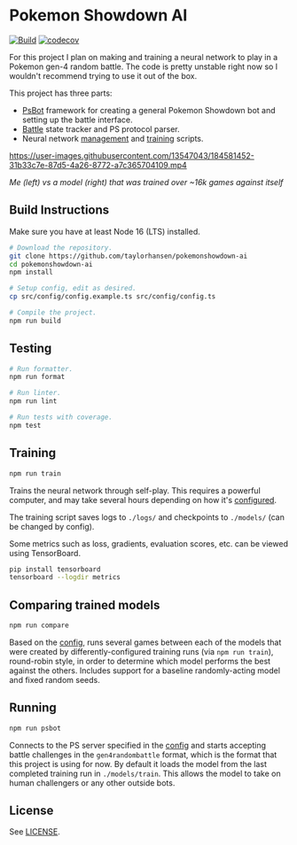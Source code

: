 # Pokemon Showdown AI

[![Build](https://github.com/taylorhansen/pokemonshowdown-ai/actions/workflows/build.yml/badge.svg)](https://github.com/taylorhansen/pokemonshowdown-ai/actions/workflows/build.yml)
[![codecov](https://codecov.io/gh/taylorhansen/pokemonshowdown-ai/branch/main/graph/badge.svg?token=qRdGD5oRzd)](https://codecov.io/gh/taylorhansen/pokemonshowdown-ai)

For this project I plan on making and training a neural network to play in a
Pokemon gen-4 random battle. The code is pretty unstable right now so I wouldn't
recommend trying to use it out of the box.

This project has three parts:

-   [PsBot](/src/psbot) framework for creating a general Pokemon Showdown bot
    and setting up the battle interface.
-   [Battle](/src/psbot/handlers/battle) state tracker and PS protocol parser.
-   Neural network [management](/src/model) and [training](/src/train) scripts.

https://user-images.githubusercontent.com/13547043/184581452-31b33c7e-87d5-4a26-8772-a7c365704109.mp4

_Me (left) vs a model (right) that was trained over ~16k games against itself_

## Build Instructions

Make sure you have at least Node 16 (LTS) installed.

```sh
# Download the repository.
git clone https://github.com/taylorhansen/pokemonshowdown-ai
cd pokemonshowdown-ai
npm install

# Setup config, edit as desired.
cp src/config/config.example.ts src/config/config.ts

# Compile the project.
npm run build
```

## Testing

```sh
# Run formatter.
npm run format

# Run linter.
npm run lint

# Run tests with coverage.
npm test
```

## Training

```sh
npm run train
```

Trains the neural network through self-play. This requires a powerful computer,
and may take several hours depending on how it's
[configured](/src/config/config.example.ts).

The training script saves logs to `./logs/` and checkpoints to `./models/` (can
be changed by config).

Some metrics such as loss, gradients, evaluation scores, etc. can be viewed
using TensorBoard.

```sh
pip install tensorboard
tensorboard --logdir metrics
```

## Comparing trained models

```sh
npm run compare
```

Based on the [config](/src/config/config.example.ts), runs several games between
each of the models that were created by differently-configured training runs
(via `npm run train`), round-robin style, in order to determine which model
performs the best against the others. Includes support for a baseline
randomly-acting model and fixed random seeds.

## Running

```sh
npm run psbot
```

Connects to the PS server specified in the
[config](/src/config/config.example.ts) and starts accepting battle challenges
in the `gen4randombattle` format, which is the format that this project is using
for now. By default it loads the model from the last completed training run in
`./models/train`. This allows the model to take on human challengers or any
other outside bots.

## License

See [LICENSE](/LICENSE).
